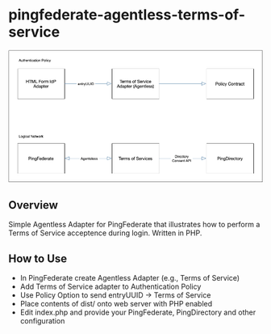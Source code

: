 # pingfederate-agentless-terms-of-service

![Overview Diagram](https://github.com/mdeller-ping/pingfederate-agentless-terms-of-service/blob/master/Overview%20Diagram.png)

## Overview

Simple Agentless Adapter for PingFederate that illustrates how to perform a Terms of Service acceptence during login.  Written in PHP.

## How to Use

* In PingFederate create Agentless Adapter (e.g., Terms of Service)
* Add Terms of Service adapter to Authentication Policy
* Use Policy Option to send entryUUID -> Terms of Service
* Place contents of dist/ onto web server with PHP enabled
* Edit index.php and provide your PingFederate, PingDirectory and other configuration
